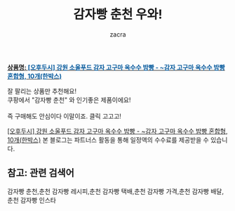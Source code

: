 ﻿---
layout: post
title:  "감자빵 춘천 우와!"
author: zacra
categories: [ 아이템 ]
tags: [감자빵 춘천,춘천 감자빵 레시피,춘천 감자빵 택배,춘천 감자빵 가격,춘천 감자빵 배달,춘천 감자빵 인스타]
image: https://static.coupangcdn.com/image/vendor_inventory/33f1/54ed67cd70b386e235fd2cfd8fc4838363e78fee4edabba9c61a571acdbd.jpg 
description: "쿠팡에서 감자빵 춘천 관련 상품으로 가장 잘팔리는 제품 중 하나라는 사실!!."
rating: 4.5
---

<a href="https://link.coupang.com/re/AFFSDP?lptag=AF8407795&pageKey=4720759589&itemId=5969764004&vendorItemId=73267642410&traceid=V0-153-59290f222a6a1072"><b>상품명: <font color='#01579B'>[오후두시] 강원 소울푸드 감자 고구마 옥수수 밤빵 - ~감자 고구마 옥수수 밤빵 혼합형, 10개(한박스)</font></b></a>

잘 팔리는 상품만 추천해요!<br/>
쿠팡에서 "감자빵 춘천" 와 인기좋은 제품이에요!<br/><br/>
즉 구매해도 안심이다 이말이죠. 클릭 고고고! <br/>



<a href="https://link.coupang.com/re/AFFSDP?lptag=AF8407795&pageKey=4720759589&itemId=5969764004&vendorItemId=73267642410&traceid=V0-153-59290f222a6a1072">[오후두시] 강원 소울푸드 감자 고구마 옥수수 밤빵 - ~감자 고구마 옥수수 밤빵 혼합형, 10개(한박스)</a>
본 블로그는 파트너스 활동을 통해 일정액의 수수료를 제공받을 수 있습니다.

## 참고: 관련 검색어    
감자빵 춘천,춘천 감자빵 레시피,춘천 감자빵 택배,춘천 감자빵 가격,춘천 감자빵 배달,춘천 감자빵 인스타